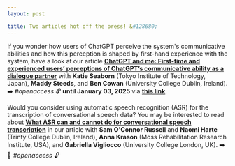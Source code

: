 ```yaml
---
layout: post

title: Two articles hot off the press! &#128680; 
---
```


If you wonder how users of ChatGPT perceive the system's communicative abilities and how this perception is shaped by first-hand
experience with the system, have a look at our article <a href="https://doi.org/10.1016/j.ijhcs.2024.103400" target="_blank" rel="noopener"><strong>
ChatGPT and me: First-time and experienced users’ perceptions of ChatGPT’s communicative ability as a dialogue partner</strong></a> with
<strong>Katie Seaborn</strong> (Tokyo Institute of Technology, Japan), <strong>Maddy Steeds</strong>, and 
<strong>Ben Cowan</strong> (University College Dublin, Ireland). &#10145;&#65039; <em>#openaccess</em> &#128275; <strong>until January 03, 2025</strong> via <a href="https://authors.elsevier.com/a/1k5yZ3pfaRxOWi" target="_blank" rel="noopener"><strong>this link</strong></a>.

Would you consider using automatic speech recognition (ASR) for the transcription of conversational speech data? 
You may be interested to read about <a href="https://doi.org/10.1016/j.rmal.2024.100163" target="_blank" rel="noopener"><strong>
What ASR can and cannot do for conversational speech transcription</strong></a> in our article with
<strong>Sam O'Connor Russell</strong> and <strong>Naomi Harte</strong> (Trinty College Dublin, Ireland), <strong>Anna Krason</strong> 
(Moss Rehabilitation Research Institute, USA), and <strong>Gabriella Vigliocco</strong> (University College London, UK). &#10145;&#65039; &#128214; <em>#openaccess</em> &#128275;



